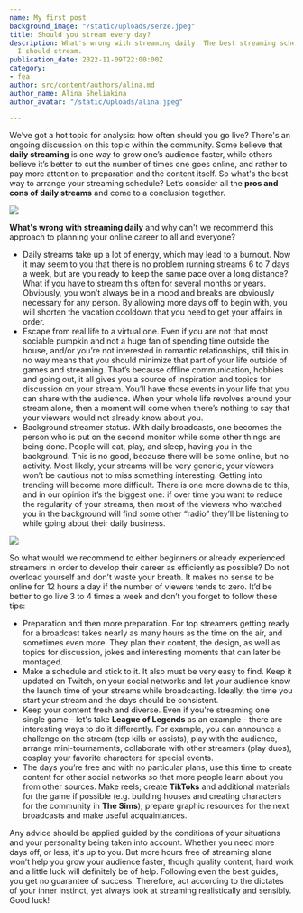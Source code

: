 ```yaml
---
name: My first post
background_image: "/static/uploads/serze.jpeg"
title: Should you stream every day?
description: What's wrong with streaming daily. The best streaming schedule. How often
  I should stream.
publication_date: 2022-11-09T22:00:00Z
category:
- fea
author: src/content/authors/alina.md
author_name: Alina Sheliakina
author_avatar: "/static/uploads/alina.jpeg"

---
```

We’ve got a hot topic for analysis: how often should you go live? There's an ongoing discussion on this topic within the community. Some believe that **daily streaming** is one way to grow one’s audience faster, while others believe it’s better to cut the number of times one goes online, and rather to pay more attention to preparation and the content itself. So what's the best way to arrange your streaming schedule? Let’s consider all the **pros and cons of daily streams** and come to a conclusion together.

![](https://organization.gg/blog/content/images/size/w1600/2022/08/Pastel-Abstract-Shapes-Class-Schedule.png)

**What's wrong with streaming daily** and why can't we recommend this approach to planning your online career to all and everyone?

- Daily streams take up a lot of energy, which may lead to a burnout. Now it may seem to you that there is no problem running streams 6 to 7 days a week, but are you ready to keep the same pace over a long distance? What if you have to stream this often for several months or years. Obviously, you won’t always be in a mood and breaks are obviously necessary for any person. By allowing more days off to begin with, you will shorten the vacation cooldown that you need to get your affairs in order.
- Escape from real life to a virtual one. Even if you are not that most sociable pumpkin and not a huge fan of spending time outside the house, and/or you’re not interested in romantic relationships, still this in no way means that you should minimize that part of your life outside of games and streaming. That’s because offline communication, hobbies and going out, it all gives you a source of inspiration and topics for discussion on your stream. You’ll have those events in your life that you can share with the audience. When your whole life revolves around your stream alone, then a moment will come when there’s nothing to say that your viewers would not already know about you.
- Background streamer status. With daily broadcasts, one becomes the person who is put on the second monitor while some other things are being done. People will eat, play, and sleep, having you in the background. This is no good, because there will be some online, but no activity. Most likely, your streams will be very generic, your viewers won’t be cautious not to miss something interesting. Getting into trending will become more difficult. There is one more downside to this, and in our opinion it’s the biggest one: if over time you want to reduce the regularity of your streams, then most of the viewers who watched you in the background will find some other “radio” they’ll be listening to while going about their daily business.

![](https://organization.gg/blog/content/images/2022/08/Etm4Sb8VcAMqYix.jpg)

So what would we recommend to either beginners or already experienced streamers in order to develop their career as efficiently as possible? Do not overload yourself and don’t waste your breath. It makes no sense to be online for 12 hours a day if the number of viewers tends to zero. It’d be better to go live 3 to 4 times a week and don’t you forget to follow these tips:

- Preparation and then more preparation. For top streamers getting ready for a broadcast takes nearly as many hours as the time on the air, and sometimes even more. They plan their content, the design, as well as topics for discussion, jokes and interesting moments that can later be montaged.
- Make a schedule and stick to it. It also must be very easy to find. Keep it updated on Twitch, on your social networks and let your audience know the launch time of your streams while broadcasting. Ideally, the time you start your stream and the days should be consistent.
- Keep your content fresh and diverse. Even if you're streaming one single game - let's take **League of Legends** as an example - there are interesting ways to do it differently. For example, you can announce a challenge on the stream (top kills or assists), play with the audience, arrange mini-tournaments, collaborate with other streamers (play duos), cosplay your favorite characters for special events.
- The days you’re free and with no particular plans, use this time to create content for other social networks so that more people learn about you from other sources. Make reels; create **TikToks** and additional materials for the game if possible (e.g. building houses and creating characters for the community in **The Sims**); prepare graphic resources for the next broadcasts and make useful acquaintances.

Any advice should be applied guided by the conditions of your situations and your personality being taken into account. Whether you need more days off, or less, it's up to you. But more hours free of streaming alone won’t help you grow your audience faster, though quality content, hard work and a little luck will definitely be of help. Following even the best guides, you get no guarantee of success. Therefore, act according to the dictates of your inner instinct, yet always look at streaming realistically and sensibly. Good luck!